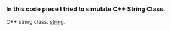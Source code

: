 ### In this code piece I tried to simulate C++ String Class.
C++ string class. [string](http://www.cplusplus.com/reference/string/string/?kw=string).
